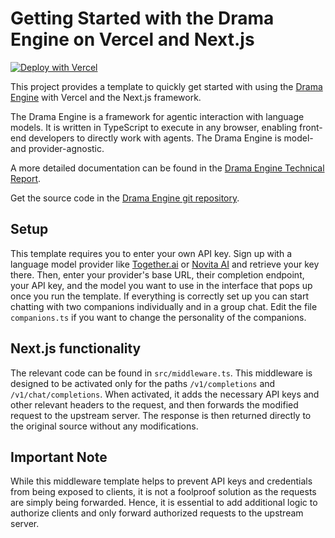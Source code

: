 # Getting Started with the Drama Engine on Vercel and Next.js

[![Deploy with Vercel](https://vercel.com/button)](https://vercel.com/new/clone?repository-url=https%3A%2F%2Fgithub%2Ecom%2FWrite%2Dwith%2DLAIKA%2Fdrama%2Dengine%2Dtemplate)

This project provides a template to quickly get started with using the [Drama Engine](https://drama-engine.com) with Vercel and the Next.js framework.

The Drama Engine is a framework for agentic interaction with language models. It is written in TypeScript to execute in any browser, enabling front-end developers to directly work with agents. The Drama Engine is model- and provider-agnostic.

A more detailed documentation can be found in the [Drama Engine Technical Report](https://drama-engine.com/documentation/Drama%20Engine%20Technical%20Report.pdf).

Get the source code in the [Drama Engine git repository](https://github.com/Write-with-LAIKA/drama-engine).

## Setup

This template requires you to enter your own API key. Sign up with a language model provider like [Together.ai](https://www.together.ai) or [Novita AI](http://novita.ai) and retrieve your key there. Then, enter your provider's base URL, their completion endpoint, your API key, and the model you want to use in the interface that pops up once you run the template. If everything is correctly set up you can start chatting with two companions individually and in a group chat. Edit the file ```companions.ts``` if you want to change the personality of the companions.

## Next.js functionality

The relevant code can be found in `src/middleware.ts`. This middleware is designed to be activated only for the paths `/v1/completions` and `/v1/chat/completions`. When activated, it adds the necessary API keys and other relevant headers to the request, and then forwards the modified request to the upstream server. The response is then returned directly to the original source without any modifications.

## Important Note

While this middleware template helps to prevent API keys and credentials from being exposed to clients, it is not a foolproof solution as the requests are simply being forwarded. Hence, it is essential to add additional logic to authorize clients and only forward authorized requests to the upstream server.
